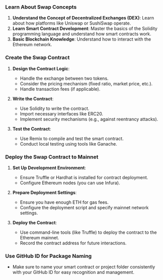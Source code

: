 ### Learn About Swap Concepts

1. **Understand the Concept of Decentralized Exchanges (DEX)**: Learn about how platforms like Uniswap or SushiSwap operate.
2. **Learn Smart Contract Development**: Master the basics of the Solidity programming language and understand how smart contracts work.
3. **Basic Blockchain Knowledge**: Understand how to interact with the Ethereum network.

### Create the Swap Contract

1. **Design the Contract Logic**:
   - Handle the exchange between two tokens.
   - Consider the pricing mechanism (fixed ratio, market price, etc.).
   - Handle transaction fees (if applicable).
   
2. **Write the Contract**:
   - Use Solidity to write the contract.
   - Import necessary interfaces like ERC20.
   - Implement security mechanisms (e.g., against reentrancy attacks).
   
3. **Test the Contract**:
   - Use Remix to compile and test the smart contract.
   - Conduct local testing using tools like Ganache.

### Deploy the Swap Contract to Mainnet

1. **Set Up Development Environment**:
   - Ensure Truffle or Hardhat is installed for contract deployment.
   - Configure Ethereum nodes (you can use Infura).

2. **Prepare Deployment Settings**:
   - Ensure you have enough ETH for gas fees.
   - Configure the deployment script and specify mainnet network settings.

3. **Deploy the Contract**:
   - Use command-line tools (like Truffle) to deploy the contract to the Ethereum mainnet.
   - Record the contract address for future interactions.

### Use GitHub ID for Package Naming

-  Make sure to name your smart contract or project folder consistently with your GitHub ID for easy recognition and management.
 